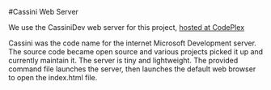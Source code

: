 #Cassini Web Server

We use the CassiniDev web server for this project, [hosted at CodePlex](https://cassinidev.codeplex.com/)

Cassini was the code name for the internet Microsoft Development server. The source code became open source and various projects picked it up and currently maintain it. 
The server is tiny and lightweight. The provided command file launches the server, then launches the default web browser to open the index.html file.

